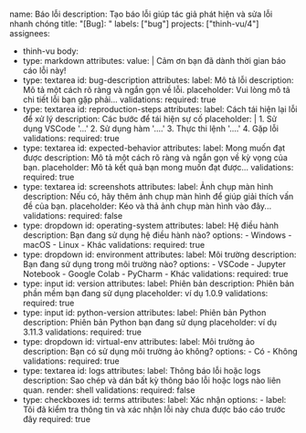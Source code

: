 name: Báo lỗi
description: Tạo báo lỗi giúp tác giả phát hiện và sửa lỗi nhanh chóng
title: "[Bug]: "
labels: ["bug"]
projects: ["thinh-vu/4"]
assignees:
  - thinh-vu
body:
  - type: markdown
    attributes:
      value: |
        Cảm ơn bạn đã dành thời gian báo cáo lỗi này!
  - type: textarea
    id: bug-description
    attributes:
      label: Mô tả lỗi
      description: Mô tả một cách rõ ràng và ngắn gọn về lỗi.
      placeholder: Vui lòng mô tả chi tiết lỗi bạn gặp phải...
    validations:
      required: true
  - type: textarea
    id: reproduction-steps
    attributes:
      label: Cách tái hiện lại lỗi để xử lý
      description: Các bước để tái hiện sự cố
      placeholder: |
        1. Sử dụng VSCode '...'
        2. Sử dụng hàm '....'
        3. Thực thi lệnh '....'
        4. Gặp lỗi
    validations:
      required: true
  - type: textarea
    id: expected-behavior
    attributes:
      label: Mong muốn đạt được
      description: Mô tả một cách rõ ràng và ngắn gọn về kỳ vọng của bạn.
      placeholder: Mô tả kết quả bạn mong muốn đạt được...
    validations:
      required: true
  - type: textarea
    id: screenshots
    attributes:
      label: Ảnh chụp màn hình
      description: Nếu có, hãy thêm ảnh chụp màn hình để giúp giải thích vấn đề của bạn.
      placeholder: Kéo và thả ảnh chụp màn hình vào đây...
    validations:
      required: false
  - type: dropdown
    id: operating-system
    attributes:
      label: Hệ điều hành
      description: Bạn đang sử dụng hệ điều hành nào?
      options:
        - Windows
        - macOS
        - Linux
        - Khác
    validations:
      required: true
  - type: dropdown
    id: environment
    attributes:
      label: Môi trường
      description: Bạn đang sử dụng trong môi trường nào?
      options:
        - VSCode
        - Jupyter Notebook
        - Google Colab
        - PyCharm
        - Khác
    validations:
      required: true
  - type: input
    id: version
    attributes:
      label: Phiên bản
      description: Phiên bản phần mềm bạn đang sử dụng
      placeholder: ví dụ 1.0.9
    validations:
      required: true
  - type: input
    id: python-version
    attributes:
      label: Phiên bản Python
      description: Phiên bản Python bạn đang sử dụng
      placeholder: ví dụ 3.11.3
    validations:
      required: true
  - type: dropdown
    id: virtual-env
    attributes:
      label: Môi trường ảo
      description: Bạn có sử dụng môi trường ảo không?
      options:
        - Có
        - Không
    validations:
      required: true
  - type: textarea
    id: logs
    attributes:
      label: Thông báo lỗi hoặc logs
      description: Sao chép và dán bất kỳ thông báo lỗi hoặc logs nào liên quan.
      render: shell
    validations:
      required: false
  - type: checkboxes
    id: terms
    attributes:
      label: Xác nhận
      options:
        - label: Tôi đã kiểm tra thông tin và xác nhận lỗi này chưa được báo cáo trước đây
          required: true